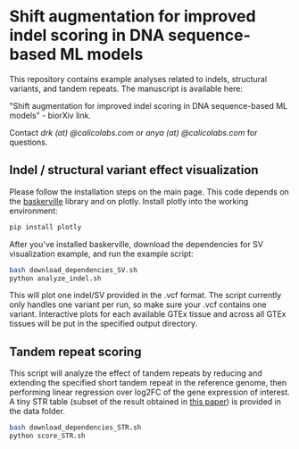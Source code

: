 
# Shift augmentation for improved indel scoring in DNA sequence-based ML models
This repository contains example analyses related to indels, structural variants, and tandem repeats. The manuscript is available here:<br/>

"Shift augmentation for improved indel scoring in DNA sequence-based ML models" - biorXiv link.

Contact *drk (at) @calicolabs.com* or *anya (at) @calicolabs.com* for questions.

## Indel / structural variant effect visualization

Please follow the installation steps on the main page. This code depends on the [baskerville](https://github.com/calico/baskerville.git) library and on plotly.
Install plotly into the working environment:

```sh
pip install plotly
```

After you've installed baskerville, download the dependencies for SV visualization example, and run the example script:

```sh
bash download_dependencies_SV.sh
python analyze_indel.sh
```

This will plot one indel/SV provided in the .vcf format. The script currently only handles one variant per run, so make sure your .vcf contains one variant.
Interactive plots for each available GTEx tissue and across all GTEx tissues will be put in the specified output directory.

## Tandem repeat scoring

This script will analyze the effect of tandem repeats by reducing and extending the specified short tandem repeat in the reference genome, then performing linear 
regression over log2FC of the gene expression of interest. A tiny STR table (subset of the result obtained in [this paper](https://www.nature.com/articles/s41588-019-0521-9)) 
is provided in the data folder.

```sh
bash download_dependencies_STR.sh
python score_STR.sh
```
